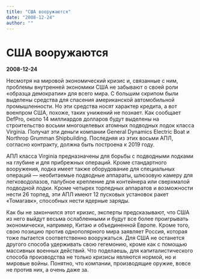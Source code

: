 ```yaml
---
title: "США вооружаются"
date: "2008-12-24"
author: ""
---
```


# США вооружаются

**2008-12-24** 

Несмотря на мировой экономический кризис и, связанные с ним, проблемы внутренней экономики США не забывают о своей роли «образца демократии» для всего мира. С большим скрипом были выделены средства для спасения американской автомобильной промышленности. Но эти средства носят характер кредита, а вот военпром США, похоже, таких унижений не познает. Как сообщает DefPro, около 14 миллиардов долларов будут выделены на строительство восьми многоцелевых атомных подводных лодок класса Virginia. Получат эти деньги компании General Dynamics Electric Boat и Northrop Grumman Shipbuilding. Последняя из этих восьми АПЛ, согласно контракту, должна быть построена к 2019 году.

АПЛ класса Virginia предназначены для борьбы с подводными лодками на глубине и для прибрежных операций. Кроме стандартного вооружения, лодка имеет также оборудование для специальных операций — необитаемые подводные аппараты, шлюзовую камеру для легководолазов, палубное крепление для контейнера или сверхмалой подводной лодки. Кроме четырех торпедных аппаратов и возможности нести 26 торпед, эти АПЛ имеют 12 пусковых установок ракет «Томагавк», способных нести ядерные заряды.

Как бы не закончился этот кризис, эксперты предсказывают, что США из него выйдут весьма ослабленными и будут все более проигрывать экономически, например, Китаю и объединенной Европе. Кроме того, свою позицию против однополярного мира заявляет Россия, которая тоже пытается соответственно вооружаться. Для США не останется другого способа удерживать свою гегемонию, кроме как с помощью массивных военных действий. Что поделаешь, для капиталистического способа производства не только кризисы являются нормой, но и мировые войны. Понятно, что компании, производящие оружие, вовсе не против них, а очень даже за.